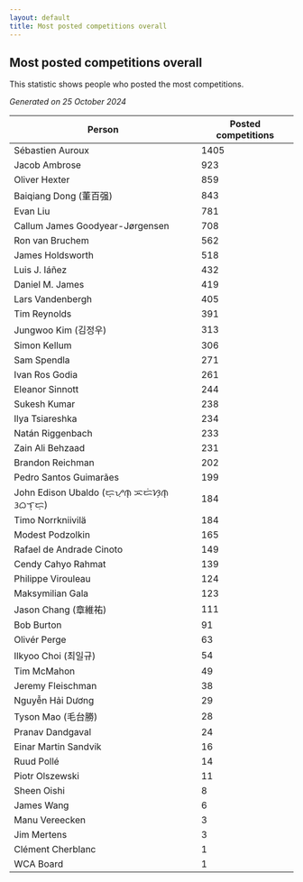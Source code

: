 ```yaml
---
layout: default
title: Most posted competitions overall
---
```

## Most posted competitions overall
This statistic shows people who posted the most competitions.

*Generated on 25 October 2024*

| Person | Posted competitions |
| --- | --- |
| Sébastien Auroux | 1405 |
| Jacob Ambrose | 923 |
| Oliver Hexter | 859 |
| Baiqiang Dong (董百强) | 843 |
| Evan Liu | 781 |
| Callum James Goodyear-Jørgensen | 708 |
| Ron van Bruchem | 562 |
| James Holdsworth | 518 |
| Luis J. Iáñez | 432 |
| Daniel M. James | 419 |
| Lars Vandenbergh | 405 |
| Tim Reynolds | 391 |
| Jungwoo Kim (김정우) | 313 |
| Simon Kellum | 306 |
| Sam Spendla | 271 |
| Ivan Ros Godia | 261 |
| Eleanor Sinnott | 244 |
| Sukesh Kumar | 238 |
| Ilya Tsiareshka | 234 |
| Natán Riggenbach | 233 |
| Zain Ali Behzaad | 231 |
| Brandon Reichman | 202 |
| Pedro Santos Guimarães | 199 |
| John Edison Ubaldo (ᜇ᜔ᜌᜓ︀ᜈ᜔ ᜁᜇᜒᜐᜓ︀ᜈ᜔ ᜂᜊᜎ᜔ᜇᜓ︀) | 184 |
| Timo Norrkniivilä | 184 |
| Modest Podzolkin | 165 |
| Rafael de Andrade Cinoto | 149 |
| Cendy Cahyo Rahmat | 139 |
| Philippe Virouleau | 124 |
| Maksymilian Gala | 123 |
| Jason Chang (章維祐) | 111 |
| Bob Burton | 91 |
| Olivér Perge | 63 |
| Ilkyoo Choi (최일규) | 54 |
| Tim McMahon | 49 |
| Jeremy Fleischman | 38 |
| Nguyễn Hải Dương | 29 |
| Tyson Mao (毛台勝) | 28 |
| Pranav Dandgaval | 24 |
| Einar Martin Sandvik | 16 |
| Ruud Pollé | 14 |
| Piotr Olszewski | 11 |
| Sheen Oishi | 8 |
| James Wang | 6 |
| Manu Vereecken | 3 |
| Jim Mertens | 3 |
| Clément Cherblanc | 1 |
| WCA Board | 1 |
